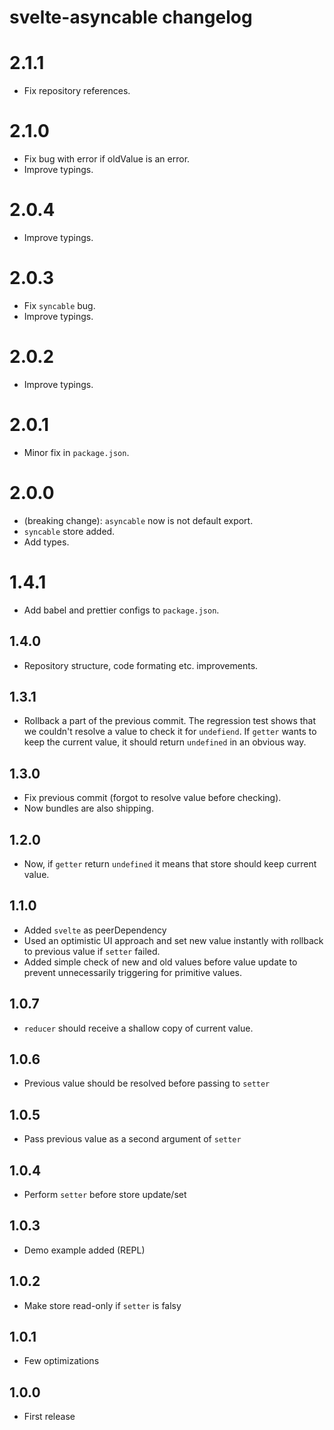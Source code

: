 # svelte-asyncable changelog
# 2.1.1
* Fix repository references.
# 2.1.0
* Fix bug with error if oldValue is an error.
* Improve typings.

# 2.0.4
* Improve typings.

# 2.0.3
* Fix `syncable` bug.
* Improve typings.

# 2.0.2
* Improve typings.

# 2.0.1
* Minor fix in `package.json`.

# 2.0.0
* (breaking change): `asyncable` now is not default export.
* `syncable` store added.
* Add types.

# 1.4.1
* Add babel and prettier configs to `package.json`.

## 1.4.0
* Repository structure, code formating etc. improvements.

## 1.3.1
* Rollback a part of the previous commit. The regression test shows that we couldn't resolve a value to check it for `undefiend`. If `getter` wants to keep the current value, it should return `undefined` in an obvious way.

## 1.3.0
* Fix previous commit (forgot to resolve value before checking).
* Now bundles are also shipping.

## 1.2.0
* Now, if `getter` return `undefined` it means that store should keep current value.

## 1.1.0
* Added `svelte` as peerDependency
* Used an optimistic UI approach and set new value instantly with rollback to previous value if `setter` failed.
* Added simple check of new and old values before value update to prevent unnecessarily triggering for primitive values.

## 1.0.7

* `reducer` should receive a shallow copy of current value.

## 1.0.6

* Previous value should be resolved before passing to `setter`

## 1.0.5

* Pass previous value as a second argument of `setter`

## 1.0.4

* Perform `setter` before store update/set

## 1.0.3

* Demo example added (REPL)

## 1.0.2

* Make store read-only if `setter` is falsy

## 1.0.1

* Few optimizations

## 1.0.0

* First release
